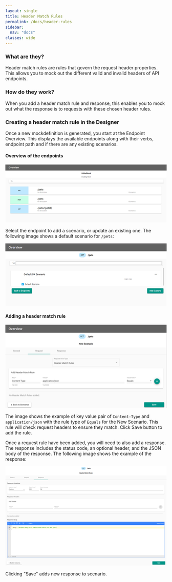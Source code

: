 ```yaml
---
layout: single
title: Header Match Rules
permalink: /docs/header-rules
sidebar:
  nav: "docs"
classes: wide
---
```


### What are they?

Header match rules are rules that govern the request header properties. This allows you to mock out the different
valid and invalid headers of API endpoints.

### How do they work?

When you add a header match rule and response, this enables you to mock out what the response is to requests with
these chosen header rules.

### Creating a header match rule in the Designer

Once a new mockdefinition is generated, you start at the Endpoint Overview. This displays the available endpoints
along with their verbs, endpoint path and if there are any existing scenarios.

#### Overview of the endpoints

![Endpoint Overview](../../../assets/images/orbital-ui/endpoint-overview.png)

Select the endpoint to add a scenario, or update an existing one. The following image shows a default scenario for `/pets`:

![Scenario Overview](../../../assets/images/orbital-ui/scenario-overview.png)

#### Adding a header match rule

![Header Request Match - Request](../../../assets/images/request-match-rules/adding-header-match-rule.png)

The image shows the example of key value pair of `Content-Type` and `application/json` with the rule type of `Equals` for the New Scenario. This rule will check request headers to ensure they match. Click Save button to add the rule.

Once a request rule have been added, you will need to also add a response. The response includes
the status code, an optional header, and the JSON body of the response. The following image shows the example of the response:

![Header Request Match - Response](../../../assets/images/request-match-rules/adding-header-match-rule-response.png)

Clicking "Save" adds new response to scenario.
